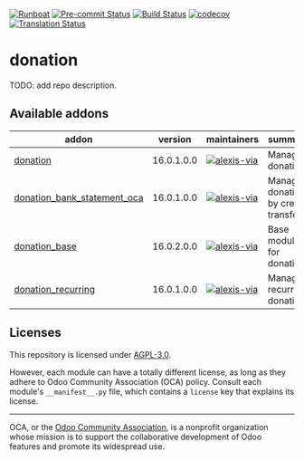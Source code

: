 
[![Runboat](https://img.shields.io/badge/runboat-Try%20me-875A7B.png)](https://runboat.odoo-community.org/builds?repo=OCA/donation&target_branch=16.0)
[![Pre-commit Status](https://github.com/OCA/donation/actions/workflows/pre-commit.yml/badge.svg?branch=16.0)](https://github.com/OCA/donation/actions/workflows/pre-commit.yml?query=branch%3A16.0)
[![Build Status](https://github.com/OCA/donation/actions/workflows/test.yml/badge.svg?branch=16.0)](https://github.com/OCA/donation/actions/workflows/test.yml?query=branch%3A16.0)
[![codecov](https://codecov.io/gh/OCA/donation/branch/16.0/graph/badge.svg)](https://codecov.io/gh/OCA/donation)
[![Translation Status](https://translation.odoo-community.org/widgets/donation-16-0/-/svg-badge.svg)](https://translation.odoo-community.org/engage/donation-16-0/?utm_source=widget)

<!-- /!\ do not modify above this line -->

# donation

TODO: add repo description.

<!-- /!\ do not modify below this line -->

<!-- prettier-ignore-start -->

[//]: # (addons)

Available addons
----------------
addon | version | maintainers | summary
--- | --- | --- | ---
[donation](donation/) | 16.0.1.0.0 | [![alexis-via](https://github.com/alexis-via.png?size=30px)](https://github.com/alexis-via) | Manage donations
[donation_bank_statement_oca](donation_bank_statement_oca/) | 16.0.1.0.0 | [![alexis-via](https://github.com/alexis-via.png?size=30px)](https://github.com/alexis-via) | Manage donations by credit transfer
[donation_base](donation_base/) | 16.0.2.0.0 | [![alexis-via](https://github.com/alexis-via.png?size=30px)](https://github.com/alexis-via) | Base module for donations
[donation_recurring](donation_recurring/) | 16.0.1.0.0 | [![alexis-via](https://github.com/alexis-via.png?size=30px)](https://github.com/alexis-via) | Manage recurring donations

[//]: # (end addons)

<!-- prettier-ignore-end -->

## Licenses

This repository is licensed under [AGPL-3.0](LICENSE).

However, each module can have a totally different license, as long as they adhere to Odoo Community Association (OCA)
policy. Consult each module's `__manifest__.py` file, which contains a `license` key
that explains its license.

----
OCA, or the [Odoo Community Association](http://odoo-community.org/), is a nonprofit
organization whose mission is to support the collaborative development of Odoo features
and promote its widespread use.
